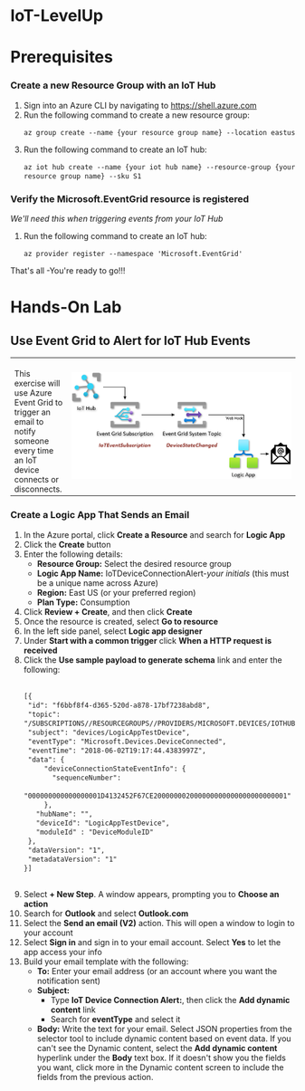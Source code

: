 # IoT-LevelUp
<h1>Prerequisites</h1>

<h3>Create a new Resource Group with an IoT Hub</h3>
<ol>
<li>Sign into an Azure CLI by navigating to <a href="https://shell.azure.com" target="_blank">https://shell.azure.com</a>
<li>Run the following command to create a new resource group:<p>
<pre><code class="lang-azurecli">az group create --name {your resource group name} --location eastus
</code></pre><p>
<li>Run the following command to create an IoT hub:<p>
<pre><code class="lang-azurecli">az iot hub create --name {your iot hub name} --resource-group {your resource group name} --sku S1 
</code></pre>
</ol>  
<h3>Verify the Microsoft.EventGrid resource is registered</h3>
<i>We'll need this when triggering events from your IoT Hub</i><p>
<ol>
<li>Run the following command to create an IoT hub:<p>
<pre><code class="lang-azurecli">az provider register --namespace 'Microsoft.EventGrid'
</code></pre>
</ol>
<p>
That's all -You're ready to go!!!<p>

<h1>Hands-On Lab</h1>

<h2>Use Event Grid to Alert for IoT Hub Events</h2>
<table>
<tr>
<td width="20%" valign="top"><br>This exercise will use Azure Event Grid to trigger an email to notify someone every time an IoT device connects or disconnects.</td>
<td>

![EventGridDiagram](https://github.com/glbwell0/IoT-LevelUp/blob/5f309070fc7d9212e47b72e53f130a8122008494/EventGridDiagram.png) 

</td>
</tr>
</table>
<p>
<h3>Create a Logic App That Sends an Email</h3>
<ol>
  <li>In the Azure portal, click <b>Create a Resource</b> and search for <b>Logic App</b>
  <li>Click the <b>Create</b> button
  <li>Enter the following details:
    <ul>
      <li><b>Resource Group:</b>  Select the desired resource group
      <li><b>Logic App Name:</b>  IoTDeviceConnectionAlert-<i>your initials</i>  (this must be a unique name across Azure)
      <li><b>Region:</b>  East US (or your preferred region)
      <li><b>Plan Type:</b> Consumption
    </ul>
  <li>Click <b>Review + Create</b>, and then click <b>Create</b>
  <li>Once the resource is created, select <b>Go to resource</b>
  <li>In the left side panel, select <b>Logic app designer</b>
  <li>Under <b>Start with a common trigger</b> click <b>When a HTTP request is received</b>
  <li>Click the <b>Use sample payload to generate schema</b> link and enter the following:
    <pre><code class="lang-azurecli" title="JSON">
[{  
 "id": "f6bbf8f4-d365-520d-a878-17bf7238abd8",
 "topic": "/SUBSCRIPTIONS/<azure subscription ID>/RESOURCEGROUPS/<resource group name>/PROVIDERS/MICROSOFT.DEVICES/IOTHUBS/<hub name>",
 "subject": "devices/LogicAppTestDevice",
 "eventType": "Microsoft.Devices.DeviceConnected",
 "eventTime": "2018-06-02T19:17:44.4383997Z",
 "data": {
     "deviceConnectionStateEventInfo": {
       "sequenceNumber":
         "000000000000000001D4132452F67CE200000002000000000000000000000001"
     },
   "hubName": "<hub name>",
   "deviceId": "LogicAppTestDevice",
   "moduleId" : "DeviceModuleID"
 }, 
 "dataVersion": "1",
 "metadataVersion": "1"
}]
 </code></pre>
 <li>Select <b>+ New Step</b>. A window appears, prompting you to <b>Choose an action</b>
 <li>Search for <b>Outlook</b> and select <b>Outlook.com</b>
 <li>Select the <b>Send an email (V2)</b> action.  This will open a window to login to your account
 <li>Select <b>Sign in</b> and sign in to your email account. Select <b>Yes</b> to let the app access your info
 <li>Build your email template with the following:
 <ul>
   <li><b>To:</b> Enter your email address (or an account where you want the notification sent)
   <li><b>Subject:</b>
   <ul>
     <li>Type <b>IoT Device Connection Alert:</b>, then click the <b>Add dynamic content</b> link
     <li>Search for <b>eventType</b> and select it
   </ul>
 <li><b>Body:</b> Write the text for your email. Select JSON properties from the selector tool to include dynamic content based on event data. If you can't see the Dynamic content, select the <b>Add dynamic content</b> hyperlink under the <b>Body</b> text box. If it doesn't show you the fields you want, click more in the Dynamic content screen to include the fields from the previous action.
 
   

 
</ol>
